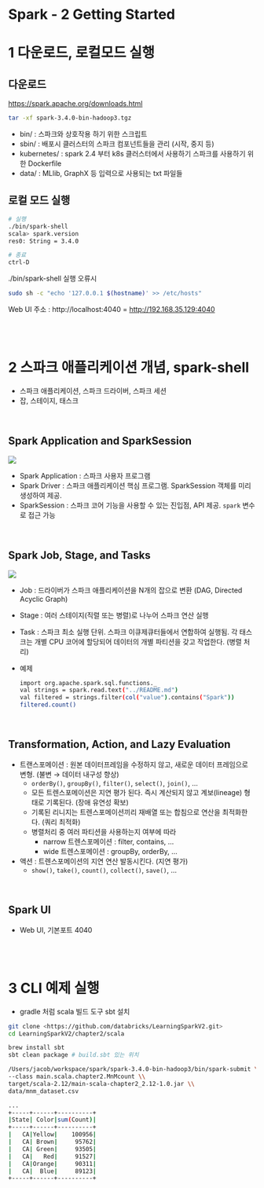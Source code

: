 # Spark - 2 Getting Started

# 1 다운로드, 로컬모드 실행

## 다운로드

https://spark.apache.org/downloads.html

```bash
tar -xf spark-3.4.0-bin-hadoop3.tgz
```

- bin/ : 스파크와 상호작용 하기 위한 스크립트
- sbin/ : 배포시 클러스터의 스파크 컴포넌트들을 관리 (시작, 중지 등)
- kubernetes/ : spark 2.4 부터 k8s 클러스터에서 사용하기 스파크를 사용하기 위한 Dockerfile
- data/ : MLlib, GraphX 등 입력으로 사용되는 txt 파일들



## 로컬 모드 실행

```bash
# 실행
./bin/spark-shell
scala> spark.version
res0: String = 3.4.0

# 종료
ctrl-D 
```

./bin/spark-shell 실행 오류시

```bash
sudo sh -c "echo '127.0.0.1 $(hostname)' >> /etc/hosts"
```

Web UI 주소 : http://localhost:4040 = http://192.168.35.129:4040

<br />

<br />

# 2 스파크 애플리케이션 개념, spark-shell

- 스파크 애플리케이션, 스파크 드라이버, 스파크 세션
- 잡, 스테이지, 태스크

<br />

## Spark Application and SparkSession

![](https://file.notion.so/f/s/de7aaac9-fdef-446f-8356-1f9bb53a9ee6/%E1%84%89%E1%85%B3%E1%84%8F%E1%85%B3%E1%84%85%E1%85%B5%E1%86%AB%E1%84%89%E1%85%A3%E1%86%BA_2023-05-27_17.58.16.png?id=6ae9cf3e-5384-4a94-a0ae-7b27aa01394c&table=block&spaceId=73952c66-a666-433c-9327-81c0165106da&expirationTimestamp=1685955760843&signature=hPmRTiHqcNhQrrBAFL7oKZwf5oRE1Eg-enSEUgDAd7w&downloadName=%E1%84%89%E1%85%B3%E1%84%8F%E1%85%B3%E1%84%85%E1%85%B5%E1%86%AB%E1%84%89%E1%85%A3%E1%86%BA+2023-05-27+17.58.16.png)

- Spark Application : 스파크 사용자 프로그램
- Spark Driver : 스파크 애플리케이션 핵심 프로그램. SparkSession 객체를 미리 생성하여 제공.
- SparkSession : 스파크 코어 기능을 사용할 수 있는 진입점, API 제공. `spark` 변수로 접근 가능

<br />

## Spark Job, Stage, and Tasks

![](https://file.notion.so/f/s/598c5f56-0846-42da-8aaf-5030a2b7c01c/%E1%84%89%E1%85%B3%E1%84%8F%E1%85%B3%E1%84%85%E1%85%B5%E1%86%AB%E1%84%89%E1%85%A3%E1%86%BA_2023-05-27_17.57.26.png?id=892fa680-0252-4e42-b98f-04111e7c0a15&table=block&spaceId=73952c66-a666-433c-9327-81c0165106da&expirationTimestamp=1685955823108&signature=nIqBLMcAK3o6InT8SKMkJo-HNrQgYZ3vbEMoJMTbGmM&downloadName=%E1%84%89%E1%85%B3%E1%84%8F%E1%85%B3%E1%84%85%E1%85%B5%E1%86%AB%E1%84%89%E1%85%A3%E1%86%BA+2023-05-27+17.57.26.png)

- Job : 드라이버가 스파크 애플리케이션을 N개의 잡으로 변환 (DAG,  Directed Acyclic Graph)

- Stage : 여러 스테이지(직렬 또는 병렬)로 나누어 스파크 연산 실행

- Task : 스파크 최소 실행 단위. 스파크 이큐제큐터들에서 연합하여 실행됨. 각 태스크는 개별 CPU 코어에 할당되어 데이터의 개별 파티션을 갖고 작업한다. (병렬 처리)

- 예제

  ```bash
  import org.apache.spark.sql.functions._
  val strings = spark.read.text("../README.md")
  val filtered = strings.filter(col("value").contains("Spark"))
  filtered.count()
  ```

<br />

## Transformation, Action, and Lazy Evaluation

- 트랜스포메이션 : 원본 데이터프레임을 수정하지 않고, 새로운 데이터 프레임으로 변형. (불변 → 데이터 내구성 향상)
  - `orderBy()`, `groupBy()`, `filter()`, `select()`, `join()`, …
  - 모든 트렌스포메이션은 지연 평가 된다. 즉시 계산되지 않고 계보(lineage) 형태로 기록된다. (장애 유연성 확보)
  - 기록된 리니지는 트렌스포메이션끼리 재배열 또는 합침으로 연산을 최적화한다. (쿼리 최적화)
  - 병렬처리 중 여러 파티션을 사용하는지 여부에 따라
    - narrow 트렌스포메이션 : filter, contains, …
    - wide 트렌스포메이션 : groupBy, orderBy, …
- 액션 : 트렌스포메이션의 지연 연산 발동시킨다. (지연 평가)
  - `show()`, `take()`, `count()`, `collect()`, `save()`, …

<br />

## Spark UI

- Web UI, 기본포트 4040

<br />

<br />

# 3 CLI 예제 실행

- gradle 처럼 scala 빌드 도구 sbt 설치

```bash
git clone <https://github.com/databricks/LearningSparkV2.git>
cd LearningSparkV2/chapter2/scala

brew install sbt
sbt clean package # build.sbt 있는 위치

/Users/jacob/workspace/spark/spark-3.4.0-bin-hadoop3/bin/spark-submit \\
--class main.scala.chapter2.MnMcount \\
target/scala-2.12/main-scala-chapter2_2.12-1.0.jar \\
data/mnm_dataset.csv

...
+-----+------+----------+
|State| Color|sum(Count)|
+-----+------+----------+
|   CA|Yellow|    100956|
|   CA| Brown|     95762|
|   CA| Green|     93505|
|   CA|   Red|     91527|
|   CA|Orange|     90311|
|   CA|  Blue|     89123|
+-----+------+----------+
```





